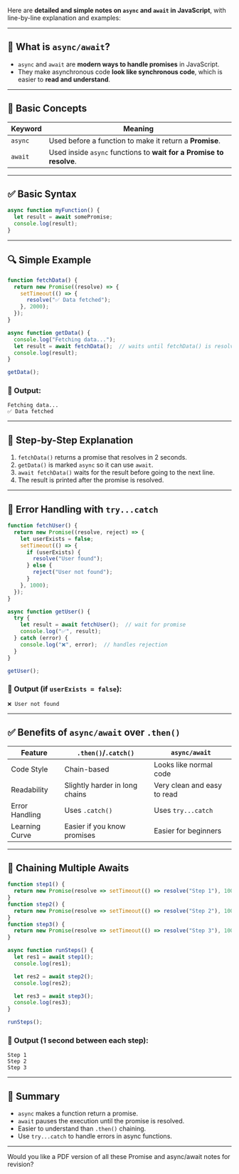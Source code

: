 Here are **detailed and simple notes on `async` and `await` in JavaScript**, with line-by-line explanation and examples:

---

## 🔹 What is `async/await`?

* `async` and `await` are **modern ways to handle promises** in JavaScript.
* They make asynchronous code **look like synchronous code**, which is easier to **read and understand**.

---

## 🧠 Basic Concepts

| Keyword | Meaning                                                             |
| ------- | ------------------------------------------------------------------- |
| `async` | Used before a function to make it return a **Promise**.             |
| `await` | Used inside `async` functions to **wait for a Promise to resolve**. |

---

## ✅ Basic Syntax

```javascript
async function myFunction() {
  let result = await somePromise;
  console.log(result);
}
```

---

## 🔍 Simple Example

```javascript
function fetchData() {
  return new Promise((resolve) => {
    setTimeout(() => {
      resolve("✅ Data fetched");
    }, 2000);
  });
}

async function getData() {
  console.log("Fetching data...");
  let result = await fetchData();  // waits until fetchData() is resolved
  console.log(result);
}

getData();
```

### 📝 Output:

```
Fetching data...
✅ Data fetched
```

---

## 🔄 Step-by-Step Explanation

1. `fetchData()` returns a promise that resolves in 2 seconds.
2. `getData()` is marked `async` so it can use `await`.
3. `await fetchData()` waits for the result before going to the next line.
4. The result is printed after the promise is resolved.

---

## 🚫 Error Handling with `try...catch`

```javascript
function fetchUser() {
  return new Promise((resolve, reject) => {
    let userExists = false;
    setTimeout(() => {
      if (userExists) {
        resolve("User found");
      } else {
        reject("User not found");
      }
    }, 1000);
  });
}

async function getUser() {
  try {
    let result = await fetchUser();  // wait for promise
    console.log("✅", result);
  } catch (error) {
    console.log("❌", error);  // handles rejection
  }
}

getUser();
```

### 📝 Output (if `userExists = false`):

```
❌ User not found
```

---

## ✅ Benefits of `async/await` over `.then()`

| Feature        | `.then()`/`.catch()`           | `async/await`               |
| -------------- | ------------------------------ | --------------------------- |
| Code Style     | Chain-based                    | Looks like normal code      |
| Readability    | Slightly harder in long chains | Very clean and easy to read |
| Error Handling | Uses `.catch()`                | Uses `try...catch`          |
| Learning Curve | Easier if you know promises    | Easier for beginners        |

---

## 🔁 Chaining Multiple Awaits

```javascript
function step1() {
  return new Promise(resolve => setTimeout(() => resolve("Step 1"), 1000));
}
function step2() {
  return new Promise(resolve => setTimeout(() => resolve("Step 2"), 1000));
}
function step3() {
  return new Promise(resolve => setTimeout(() => resolve("Step 3"), 1000));
}

async function runSteps() {
  let res1 = await step1();
  console.log(res1);

  let res2 = await step2();
  console.log(res2);

  let res3 = await step3();
  console.log(res3);
}

runSteps();
```

### 📝 Output (1 second between each step):

```
Step 1
Step 2
Step 3
```

---

## 🧾 Summary

* `async` makes a function return a promise.
* `await` pauses the execution until the promise is resolved.
* Easier to understand than `.then()` chaining.
* Use `try...catch` to handle errors in async functions.

---

Would you like a PDF version of all these Promise and async/await notes for revision?
